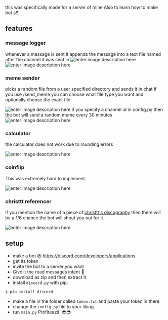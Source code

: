 this was specifically made for a server of mine
Also to learn how to make bot s!!!
## features
### message logger 
whenever a message is sent it appends the message into a text file named after the channel it was sent in
![enter image description here](https://github.com/drunkromanian/plup/blob/main/images/logger1.png?raw=true)![enter image description here](https://github.com/drunkromanian/plup/blob/main/images/logger2.png?raw=true)
### meme sender
 picks a random file from a user specified directory and sends it in chat
 if you use /send_meme you can choose what file type you want and optionally choose the exact file

![enter image description here](https://github.com/drunkromanian/plup/blob/main/images/meme2.png?raw=true)
 if you specify a channel id in config.͏py then the bot will send a random meme every 30 minutes
![enter image description here](https://github.com/drunkromanian/plup/blob/main/images/meme1.png?raw=true)
###  calculator
the calculator does not work due to rounding errors

![enter image description here](https://github.com/drunkromanian/plup/blob/main/images/math.png?raw=true)
### coinflip
This was extremely hard to implement. 

![enter image description here](https://github.com/drunkromanian/plup/blob/main/images/coinflip.png?raw=true)
### christtt referencer
if you mention the name of a piece of [christtt's discography](https://christtt.bandcamp.com/) then there will be a 1/6 chance the bot will shout you out for it

![enter image description here](https://github.com/drunkromanian/plup/blob/main/images/christtt.png?raw=true)
## setup
* make a bot @ https://discord.com/developers/applications
* get its token
* invite the bot to a server you want
* Give it the read messages intent 🙏
* download as zip and then extract it
* install `discord͏.͏py` with pip:
```
$ pip install discord
```
* make a file in the folder called `token.txt` and paste your token in there
* change the `config.͏py` file to your liking
* run `main.͏py`
Profitează! 😎😎
